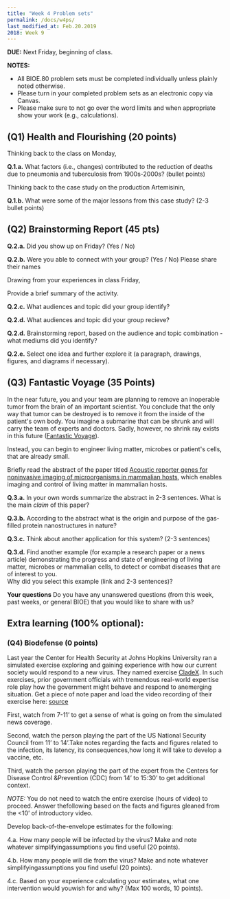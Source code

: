 ```yaml
---
title: "Week 4 Problem sets"
permalink: /docs/w4ps/
last_modified_at: Feb.20.2019
2018: Week 9
---
```


**DUE:** Next Friday, beginning of class.

**NOTES:** 
  - All BIOE.80 problem sets must be completed individually unless plainly noted otherwise.
  - Please turn in your completed problem sets as an electronic copy via Canvas. 
  - Please make sure to not go over the word limits and when appropriate show your work (e.g., calculations).

## (Q1) Health and Flourishing (20 points) 

Thinking back to the class on Monday, 

**Q.1.a.** What factors (i.e., changes) contributed to the reduction of deaths due to pneumonia and tuberculosis from 1900s-2000s? (bullet points)

Thinking back to the case study on the production Artemisinin,

**Q.1.b.** What were some of the major lessons from this case study? (2-3 bullet points)

## (Q2) Brainstorming Report  (45 pts)

**Q.2.a.**  Did you show up on Friday? (Yes / No)

**Q.2.b.**  Were you able to connect with your group? (Yes / No) Please share their names 

Drawing from your experiences in class Friday, 

Provide a brief summary of the activity. 

**Q.2.c.**  What audiences and topic did your group identify?

**Q.2.d.**  What audiences and topic did your group recieve? 

**Q.2.d.** Brainstorming report, based on the audience and topic combination - what mediums did you identify?

**Q.2.e.** Select one idea and further explore it (a paragraph, drawings, figures, and diagrams if necessary). 

## (Q3) Fantastic Voyage  (35 Points)

In the near future, you and your team are planning to remove an inoperable tumor from the brain of an important scientist.  You conclude that the only way that tumor can be destroyed is to remove it from the inside of the patient's own body. 
You imagine a submarine that can be shrunk and will carry the team of experts and doctors.  Sadly, however, no shrink ray exists in this future ([Fantastic Voyage](https://www.imdb.com/title/tt0060397/)). 

Instead, you can begin to engineer living matter, microbes or patient's cells, that are already small. 

Briefly read the abstract of the paper titled [Acoustic reporter genes for noninvasive imaging of microorganisms in mammalian hosts](https://www.nature.com/articles/nature25021), which enables imaging and control of living matter in mammalian hosts.

**Q.3.a.** In your own words summarize the abstract in 2-3 sentences. What is the main *claim* of this paper?

**Q.3.b.** According to the abstract what is the origin and purpose of the gas-filled protein nanostructures in nature?

**Q.3.c.** Think about another application for this system? (2-3 sentences)

**Q.3.d.** Find another example (for example a research paper or a news article) demonstrating the progress and state of engineering of living matter, microbes or mammalian cells, to detect or combat diseases that are of interest to you.  
Why did you select this example (link and 2-3 sentences)? 

**Your questions** Do you have any unanswered questions (from this week, past weeks, or general BIOE) that you would like to share with us?

## Extra learning (100% optional):

### (Q4) Biodefense (0 points) 

Last year the Center for Health Security at Johns Hopkins University ran a simulated exercise exploring and gaining experience with how our current society would respond to a new virus.  They named exercise [CladeX](http://www.centerforhealthsecurity.org/our-work/events/2018_clade_x_exercise/). In such exercises, prior government officials with tremendous real-world expertise role play how the government might behave and respond to anemerging situation. Get a piece of note paper and load the video recording of their exercise here: [source](https://youtu.be/sJ1x8SlNxj0) 

First, watch from 7-11’ to get a sense of what is going on from the simulated news coverage.

Second, watch the person playing the part of the US National Security Council from 11’ to 14’.Take notes regarding the facts and figures related to the infection, its latency, its consequences,how long it will take to develop a vaccine, etc.

Third, watch the person playing the part of the expert from the Centers for Disease Control &Prevention (CDC) from 14’ to 15:30’ to get additional context.

*NOTE:* You do not need to watch the entire exercise (hours of video) to proceed.  Answer thefollowing based on the facts and figures gleaned from the <10’ of introductory video.

Develop back-of-the-envelope estimates for the following:

4.a. How many people will be infected by the virus?  Make and note whatever simplifyingassumptions you find useful (20 points).

4.b. How many people will die from the virus?  Make and note whatever simplifyingassumptions you find useful (20 points).

4.c. Based on your experience calculating your estimates, what one intervention would youwish for and why?  (Max 100 words, 10 points).
